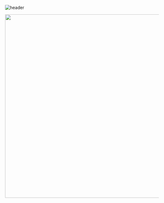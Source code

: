 ![header](https://capsule-render.vercel.app/api?type=waving&&&color=0:00BCF2,100:2158A8&height=250&width=867.2&section=header&text=Personal%20Projectgather&fontSize=45&fontAlignY=45&fontColor=skyblue)

<img src = "https://github.com/user-attachments/assets/aaf18104-701e-49ba-992b-5200dee76f5d" width="600px" height="600px">
